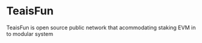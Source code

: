 # TeaisFun
TeaisFun is open source public network that acommodating staking EVM in to modular system
